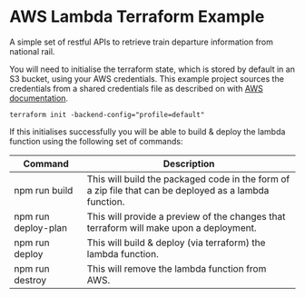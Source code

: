 # AWS Lambda Terraform Example
A simple set of restful APIs to retrieve train departure information from national rail.

You will need to initialise the terraform state, which is stored by default in an S3 bucket, using your AWS credentials. This example project sources the credentials from a shared credentials file as described on with [AWS documentation](https://docs.aws.amazon.com/cli/latest/userguide/cli-config-files.html).

```
terraform init -backend-config="profile=default"
```

If this initialises successfully you will be able to build & deploy the lambda function using the following set of commands:

Command | Description
--- | ----
npm run build | This will build the packaged code in the form of a zip file that can be deployed as a lambda function.
npm run deploy-plan | This will provide a preview of the changes that terraform will make upon a deployment.
npm run deploy | This will build & deploy (via terraform) the lambda function.
npm run destroy | This will remove the lambda function from AWS.

